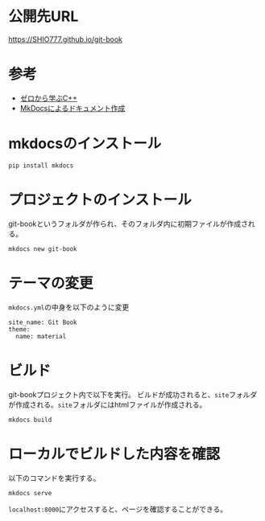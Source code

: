 # 公開先URL
https://SHIO777.github.io/git-book

# 参考
- [ゼロから学ぶC++](https://github.com/rinatz/cpp-book)
- [MkDocsによるドキュメント作成](https://zenn.dev/mebiusbox/articles/81d977a72cee01)

# mkdocsのインストール
```
pip install mkdocs
```
# プロジェクトのインストール
git-bookというフォルダが作られ、そのフォルダ内に初期ファイルが作成される。

```
mkdocs new git-book
```

# テーマの変更
`mkdocs.yml`の中身を以下のように変更

```
site_name: Git Book
theme:
  name: material
```

# ビルド
git-bookプロジェクト内で以下を実行。
ビルドが成功されると、`site`フォルダが作成される。`site`フォルダにはhtmlファイルが作成される。

```
mkdocs build
```

# ローカルでビルドした内容を確認
以下のコマンドを実行する。

```
mkdocs serve
```
`localhost:8000`にアクセスすると、ページを確認することができる。

